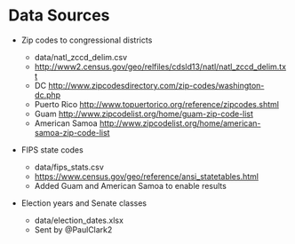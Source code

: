 # Data Sources

* Zip codes to congressional districts
    * data/natl_zccd_delim.csv
    * http://www2.census.gov/geo/relfiles/cdsld13/natl/natl_zccd_delim.txt
    * DC http://www.zipcodesdirectory.com/zip-codes/washington-dc.php
    * Puerto Rico http://www.topuertorico.org/reference/zipcodes.shtml
    * Guam http://www.zipcodelist.org/home/guam-zip-code-list
    * American Samoa http://www.zipcodelist.org/home/american-samoa-zip-code-list

* FIPS state codes
    * data/fips_stats.csv
    * https://www.census.gov/geo/reference/ansi_statetables.html
    * Added Guam and American Samoa to enable results

* Election years and Senate classes
    * data/election_dates.xlsx
    * Sent by @PaulClark2
